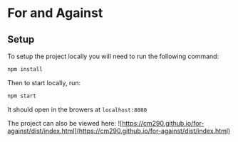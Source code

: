 # For and Against

## Setup

To setup the project locally you will need to run the following command:
```bash
npm install
```

Then to start locally, run: 
```bash
npm start
``` 

It should open in the browers at `localhost:8080`

The project can also be viewed here: ![https://cm290.github.io/for-against/dist/index.html](https://cm290.github.io/for-against/dist/index.html)
